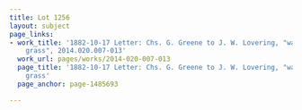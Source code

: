 ```yaml
---
title: Lot 1256
layout: subject
page_links:
- work_title: '1882-10-17 Letter: Chs. G. Greene to J. W. Lovering, "wants better
    grass", 2014.020.007-013'
  work_url: pages/works/2014-020-007-013
  page_title: '1882-10-17 Letter: Chs. G. Greene to J. W. Lovering, "wants better
    grass'
  page_anchor: page-1485693

---
```

